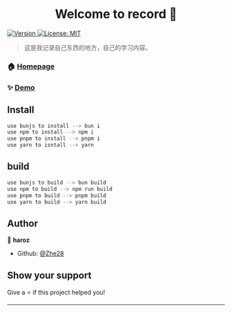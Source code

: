 <h1 align="center">Welcome to record 👋</h1>
<p>
  <a href="https://www.npmjs.com/package/record" target="_blank">
    <img alt="Version" src="https://img.shields.io/npm/v/record.svg">
  </a>
  <a href="#" target="_blank">
    <img alt="License: MIT" src="https://img.shields.io/badge/License-MIT-yellow.svg" />
  </a>
</p>

> 这是我记录自己东西的地方，自己的学习内容。

### 🏠 [Homepage](https://github.com/Zhe28)

### ✨ [Demo](https://zhe28.github.io/record/)

## Install

```bash
use bunjs to install --> bun i
use npm to install --> npm i
use pnpm to install --> pnpm i
use yarn to isntall --> yarn
```

## build

```bash
use bunjs to build --> bun build
use npm to build --> npm run build
use pnpm to build --> pnpm build
use yarn to build --> yarn build
```

## Author

👤 **haroz**

- Github: [@Zhe28](https://github.com/Zhe28)

## Show your support

Give a ⭐️ if this project helped you!

---